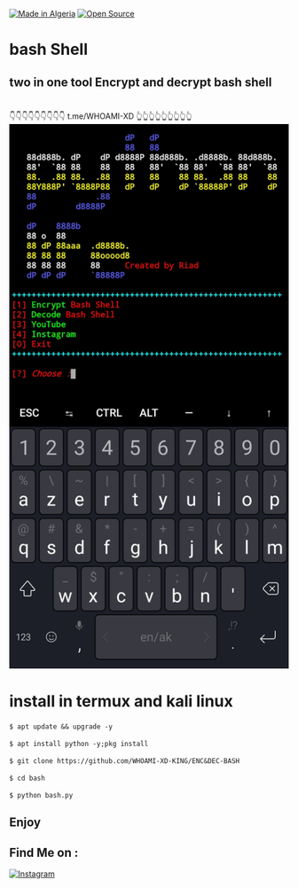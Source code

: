 <a href="#"><img title="Made in Algeria" src="https://img.shields.io/badge/MADE%20IN-Algérie-green?colorA=%23ff0000&colorB=%23017e40&style=for-the-badge"></a>
  <a href="#"><img title="Open Source" src="https://img.shields.io/badge/Open%20Source-%E2%9D%A4-green?style=for-the-badge"></a>
# bash Shell

## two in one tool Encrypt and decrypt bash shell 
#
👇👇👇👇👇👇👇👇👇
t.me/WHOAMI-XD
👆👆👆👆👆👆👆👆👆
<img src="Screenshot.jpg">

# install in termux and kali linux

``
$ apt update && upgrade -y
``

``
$ apt install python -y;pkg install 
``

``
$ git clone https://github.com/WHOAMI-XD-KING/ENC&DEC-BASH
``

``
$ cd bash
``

``
$ python bash.py
``

## Enjoy 

## Find Me on :

[![Instagram](https://img.shields.io/badge/instagram-husseinboit-orange?style=for-the-badge&logo=instagram)](https://www.instagram.com/husseinboit)